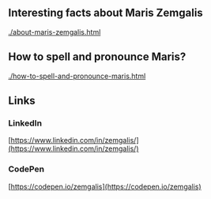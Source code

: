 ## Interesting facts about Maris Zemgalis
[./about-maris-zemgalis.html](./maris-zemgalis.html)

## How to spell and pronounce Maris? 
[./how-to-spell-and-pronounce-maris.html](./maris-like-paris.html)

## Links

### LinkedIn
[https://www.linkedin.com/in/zemgalis/](https://www.linkedin.com/in/zemgalis/)

### CodePen
[https://codepen.io/zemgalis](https://codepen.io/zemgalis)

